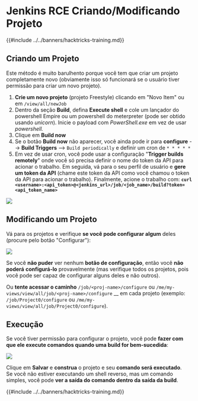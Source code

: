 # Jenkins RCE Criando/Modificando Projeto

{{#include ../../banners/hacktricks-training.md}}

## Criando um Projeto

Este método é muito barulhento porque você tem que criar um projeto completamente novo (obviamente isso só funcionará se o usuário tiver permissão para criar um novo projeto).

1. **Crie um novo projeto** (projeto Freestyle) clicando em "Novo Item" ou em `/view/all/newJob`
2. Dentro da seção **Build**, defina **Execute shell** e cole um lançador do powershell Empire ou um powershell do meterpreter (pode ser obtido usando _unicorn_). Inicie o payload com _PowerShell.exe_ em vez de usar _powershell._
3. Clique em **Build now**
1. Se o botão **Build now** não aparecer, você ainda pode ir para **configure** --> **Build Triggers** --> `Build periodically` e definir um cron de `* * * * *`
2. Em vez de usar cron, você pode usar a configuração "**Trigger builds remotely**" onde você só precisa definir o nome do token da API para acionar o trabalho. Em seguida, vá para o seu perfil de usuário e **gere um token da API** (chame este token da API como você chamou o token da API para acionar o trabalho). Finalmente, acione o trabalho com: **`curl <username>:<api_token>@<jenkins_url>/job/<job_name>/build?token=<api_token_name>`**

![](<../../images/image (165).png>)

## Modificando um Projeto

Vá para os projetos e verifique **se você pode configurar algum** deles (procure pelo botão "Configurar"):

![](<../../images/image (265).png>)

Se você **não puder** ver nenhum **botão de configuração**, então você **não poderá** **configurá-lo** provavelmente (mas verifique todos os projetos, pois você pode ser capaz de configurar alguns deles e não outros).

Ou **tente acessar o caminho** `/job/<proj-name>/configure` ou `/me/my-views/view/all/job/<proj-name>/configure` \_\_ em cada projeto (exemplo: `/job/Project0/configure` ou `/me/my-views/view/all/job/Project0/configure`).

## Execução

Se você tiver permissão para configurar o projeto, você pode **fazer com que ele execute comandos quando uma build for bem-sucedida**:

![](<../../images/image (98).png>)

Clique em **Salvar** e **construa** o projeto e seu **comando será executado**.\
Se você não estiver executando um shell reverso, mas um comando simples, você pode **ver a saída do comando dentro da saída da build**.

{{#include ../../banners/hacktricks-training.md}}
